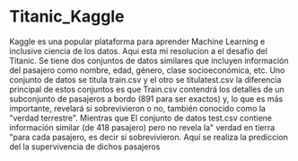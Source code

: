 # Titanic_Kaggle
Kaggle es una popular plataforma para aprender Machine Learning e inclusive ciencia de los datos. Aqui esta mi resolucion a el desafio del Titanic.
Se tiene dos conjuntos de datos similares que incluyen información del pasajero como nombre, edad, género, clase socioeconómica, etc. Uno conjunto de datos se titula train.csv y el otro se titulatest.csv la diferencia principal de estos conjuntos es que Train.csv contendrá los detalles de un subconjunto de pasajeros a bordo (891 para ser exactos) y, lo que es más importante, revelará si sobrevivieron o no, también conocido como la "verdad terrestre". Mientras que El conjunto de datos test.csv contiene información similar (de 418 pasajero) pero no revela la" verdad en tierra "para cada pasajero, es decir si sobrevivieron. Aquí se realiza la prediccion del la supervivencia de dichos pasajeros
